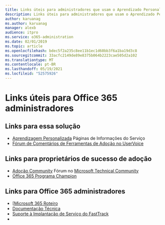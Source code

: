 ```yaml
---
title: Links úteis para administradores que usam o Aprendizado Personalizado para Office 365
description: Links úteis para administradores que usam o Aprendizado Personalizado para Office 365
author: karuanag
ms.author: karuanag
manager: alexb
audience: itpro
ms.service: o365-administration
ms.date: 02/01/2019
ms.topic: article
ms.openlocfilehash: bdec5f2a235c8ee11b1ec1d60bb3f6a1ba19d3c8
ms.sourcegitcommit: 33acfc2149de89e8375b064b2223cae505d2a102
ms.translationtype: MT
ms.contentlocale: pt-BR
ms.lasthandoff: 05/19/2021
ms.locfileid: "52575926"
---
```

# <a name="helpful-links-for-office-365-administrators"></a>Links úteis para Office 365 administradores

## <a name="links-for-this-solution"></a>Links para essa solução

- [Aprendizagem Personalizada](/office365/customlearning) Páginas de Informações do Serviço
- [Fórum de Comentários de Ferramentas de Adoção no UserVoice](https://aka.ms/AdoptionFeedback)

## <a name="links-for-adoption-success-owners"></a>Links para proprietários de sucesso de adoção
- [Adoção Community](https://aka.ms/DriveAdoption) Fórum no [Microsoft Technical Community](https://aka.ms/DriveAdoption)
- [Office 365 Programa Champion](https://aka.ms/O365Champions)

## <a name="links-for-office-365-administrators"></a>Links para Office 365 administradores
- [[Microsoft 365 Roteiro](https://aka.ms/M365Roadmap)
- [Documentação Técnica](https://docs.microsoft.com)
- [Suporte à Implantação de Serviço do FastTrack](https://www.microsoft.com/fasttrack)
-
